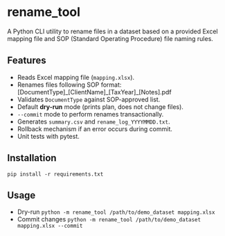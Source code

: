 # rename_tool

A Python CLI utility to rename files in a dataset based on a provided Excel mapping file and SOP (Standard Operating Procedure) file naming rules.

## Features
- Reads Excel mapping file (`mapping.xlsx`).
- Renames files following SOP format: [DocumentType]\_[ClientName]\_[TaxYear]_[Notes].pdf
- Validates `DocumentType` against SOP-approved list.
- Default **dry-run** mode (prints plan, does not change files).
- `--commit` mode to perform renames transactionally.
- Generates `summary.csv` and `rename_log_YYYYMMDD.txt`.
- Rollback mechanism if an error occurs during commit.
- Unit tests with pytest.

## Installation
   `pip install -r requirements.txt`

## Usage
- Dry-run
   `python -m rename_tool /path/to/demo_dataset mapping.xlsx`
- Commit changes
   `python -m rename_tool /path/to/demo_dataset mapping.xlsx --commit`